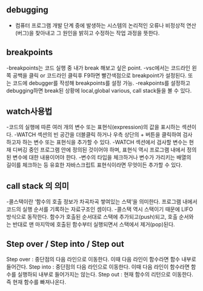 debugging
---------------
- 컴퓨터 프로그램 개발 단계 중에 발생하는 시스템의 논리적인 오류나 비정상적 연산(버그)을 찾아내고 그 원인을 밝히고 수정하는 작업 과정을 뜻한다.

breakpoints
------------
-breakpoints는 코드 실행 중 내가 break 해보고 싶은 point.
-vsc에서는 코드라인 왼쪽 공백을 클릭 or 코드라인 클릭후 F9하면 빨간색점으로 breakpoint가 설정된다.
 또는 코드에 debugger를 작성해 breakpoints를 설정 가능.
-reakpoints를 설정하고 debugging하면 break된 상황에 local,global various, call stack들을 볼 수 있다.

watch사용법
------------
-코드의 실행에 따른 여러 개의 변수 또는 표현식(expression)의 값을 표시하는 섹션이다.
-WATCH 섹션의 빈 공간을 더블클릭 하거나 우측 상단의 + 버튼을 클릭하여 검사하고자 하는 변수 또는 표현식을 추가할 수 있다.
-WATCH 섹션에서 검사할 변수는 현재 디버깅 중인 프로그램 안에 정의된 것이어야 하며, 표현식 역시 프로그램 내에서 정의된 변수에 대한 내용이어야 한다.
-변수의 타입을 체크하거나 변수가 가리키는 배열의 길이를 체크하는 등 유효한 자바스크립트 표현식이라면 무엇이든 추가할 수 있다.

call stack 의 의미
-----------------
-콜스택이란 ‘함수의 호출 정보가 차곡차곡 쌓여있는 스택’을 의미한다. 프로그램 내에서 코드의 실행 순서를 기록하는 자료구조인 셈이다.
-콜스택 역시 스택이기 때문에 LIFO 방식으로 동작한다. 함수가 호출된 순서대로 스택에 추가되고(push)되고, 호출 순서와는 반대로 맨 마지막에 호출된 함수부터 실행되면서 스택에서 제거(pop)된다.

Step over / Step into / Step out
--------------------------------
Step over : 중단점의 다음 라인으로 이동한다. 이때 다음 라인이 함수라면 함수 내부로 들어간다.
Step into : 중단점의 다음 라인으로 이동한다. 이때 다음 라인이 함수라면 함수를 실행하되 내부로 들어가지는 않는다.
Step out  : 현재 함수의 리턴으로 이동한다. 즉 현재 함수를 빠져나온다.
